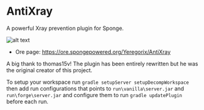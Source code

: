 # AntiXray
A powerful Xray prevention plugin for Sponge.

![alt text](https://files.smoofyuniverse.net/images/antixray_screenshots.png)

* Ore page: https://ore.spongepowered.org/Yeregorix/AntiXray

A big thank to thomas15v! The plugin has been entirely rewritten but he was the original creator of this project.

To setup your workspace run `gradle setupServer setupDecompWorkspace`
then add run configurations that points to `run\vanilla\server.jar` and `run\forge\server.jar`
and configure them to run `gradle updatePlugin` before each run.